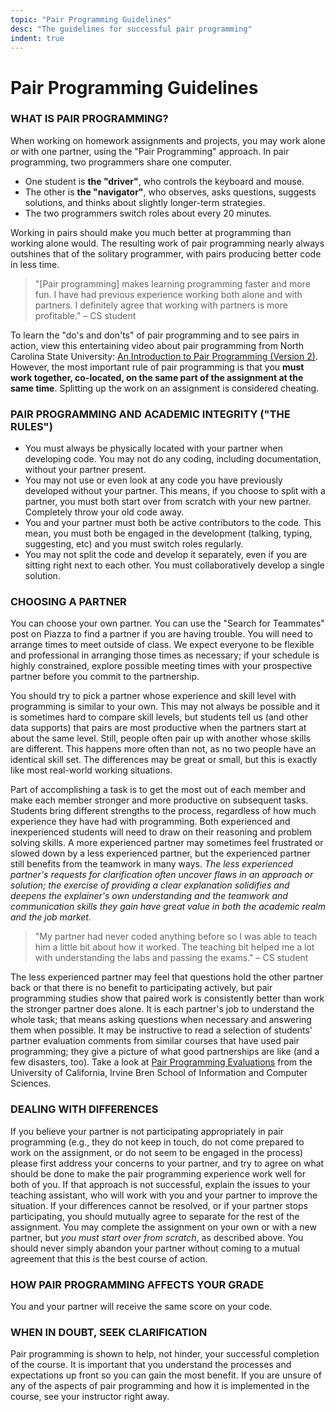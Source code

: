 ```yaml
---
topic: "Pair Programming Guidelines"
desc: "The guidelines for successful pair programming"
indent: true
---
```


# Pair Programming Guidelines

### WHAT IS PAIR PROGRAMMING?
When working on homework assignments and projects, you may work alone or with one partner, using the "Pair Programming" approach. In pair programming, two programmers share one computer. 
* One student is **the "driver"**, who controls the keyboard and mouse. 
* The other is **the "navigator"**, who observes, asks questions, suggests solutions, and thinks about slightly longer-term strategies. 
* The two programmers switch roles about every 20 minutes. 

Working in pairs should make you much better at programming than working alone would. The resulting work of pair programming nearly always outshines that of the solitary programmer, with pairs producing better code in less time.

> "[Pair programming] makes learning programming faster and more fun. I have had previous experience working both alone and with partners. I definitely agree that working with partners is more profitable." – CS student

To learn the "do's and don'ts" of pair programming and to see pairs in action, view this entertaining video about pair programming from North Carolina State University: [An Introduction to Pair Programming (Version 2)](http://bit.ly/pair-programming-video). However, the most important rule of pair programming is that you **must work together, co-located, on the same part of the assignment at the same time**. Splitting up the work on an assignment is considered cheating.


### PAIR PROGRAMMING AND ACADEMIC INTEGRITY ("THE RULES")
* You must always be physically located with your partner when developing code. You may not do any coding, including documentation, without your partner present.
* You may not use or even look at any code you have previously developed without your partner. This means, if you choose to split with a partner, you must both start over from scratch with your new partner. Completely throw your old code away.
* You and your partner must both be active contributors to the code. This mean, you must both be engaged in the development (talking, typing, suggesting, etc) and you must switch roles regularly.
* You may not split the code and develop it separately, even if you are sitting right next to each other. You must collaboratively develop a single solution.


### CHOOSING A PARTNER
You can choose your own partner. You can use the "Search for Teammates" post on Piazza to find a partner if you are having trouble. You will need to arrange times to meet outside of class. We expect everyone to be flexible and professional in arranging those times as necessary; if your schedule is highly constrained, explore possible meeting times with your prospective partner before you commit to the partnership.

You should try to pick a partner whose experience and skill level with programming is similar to your own. This may not always be possible and it is sometimes hard to compare skill levels, but students tell us (and other data supports) that pairs are most productive when the partners start at about the same level. Still, people often pair up with another whose skills are different. This happens more often than not, as no two people have an identical skill set. The differences may be great or small, but this is exactly like most real-world working situations. 

Part of accomplishing a task is to get the most out of each member and make each member stronger and more productive on subsequent tasks. Students bring different strengths to the process, regardless of how much experience they have had with programming. Both experienced and inexperienced students will need to draw on their reasoning and problem solving skills. A more experienced partner may sometimes feel frustrated or slowed down by a less experienced partner, but the experienced partner still benefits from the teamwork in many ways. _The less experienced partner's requests for clarification often uncover flaws in an approach or solution; the exercise of providing a clear explanation solidifies and deepens the explainer's own understanding and the teamwork and communication skills they gain have great value in both the academic realm and the job market._

> "My partner had never coded anything before so I was able to teach him a little bit about how it worked. The teaching bit helped me a lot with understanding the labs and passing the exams." – CS student

The less experienced partner may feel that questions hold the other partner back or that there is no benefit to participating actively, but pair programming studies show that paired work is consistently better than work the stronger partner does alone. It is each partner's job to understand the whole task; that means asking questions when necessary and answering them when possible. It may be instructive to read a selection of students' partner evaluation comments from similar courses that have used pair programming; they give a picture of what good partnerships are like (and a few disasters, too). Take a look at [Pair Programming Evaluations](https://www.ics.uci.edu/~kay/courses/i41/hw/evalcomments.html) from the University of California, Irvine Bren School of Information and Computer Sciences.

### DEALING WITH DIFFERENCES
If you believe your partner is not participating appropriately in pair programming (e.g., they do not keep in touch, do not come prepared to work on the assignment, or do not seem to be engaged in the process) please first address your concerns to your partner, and try to agree on what should be done to make the pair programming experience work well for both of you. If that approach is not successful, explain the issues to your teaching assistant, who will work with you and your partner to improve the situation. If your differences cannot be resolved, or if your partner stops participating, you should mutually agree to separate for the rest of the assignment. You may complete the assignment on your own or with a new partner, but _you must start over from scratch_, as described above. You should never simply abandon your partner without coming to a mutual agreement that this is the best course of action. 


### HOW PAIR PROGRAMMING AFFECTS YOUR GRADE
You and your partner will receive the same score on your code.


### WHEN IN DOUBT, SEEK CLARIFICATION
Pair programming is shown to help, not hinder, your successful completion of the course. It is important that you understand the processes and expectations up front so you can gain the most benefit. If you are unsure of any of the aspects of pair programming and how it is implemented in the course, see your instructor right away.
